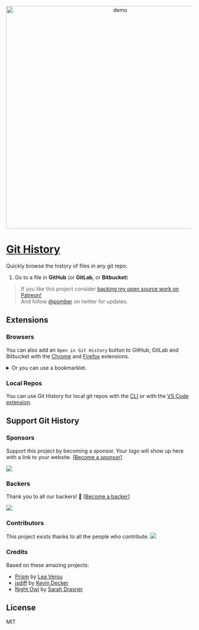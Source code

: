 <div align="center">
<a href="https://github.githistory.xyz/torvalds/linux/blob/master/kernel/up.c">
<img alt="demo" src="https://user-images.githubusercontent.com/1911623/54575634-9b10b000-49d3-11e9-8a19-56e40636e45d.gif" width="600" />
</a>
</div>

# [Git History](https://githistory.xyz)

Quickly browse the history of files in any git repo:

1. Go to a file in **GitHub** (or **GitLab**, or **Bitbucket**)

> If you like this project consider [backing my open source work on Patreon!](https://patreon.com/pomber)  
> And follow [@pomber](https://twitter.com/pomber) on twitter for updates.

## Extensions

### Browsers

You can also add an `Open in Git History` button to GitHub, GitLab and Bitbucket with the [Chrome](https://chrome.google.com/webstore/detail/github-history-browser-ex/laghnmifffncfonaoffcndocllegejnf) and [Firefox](https://addons.mozilla.org/firefox/addon/github-history/) extensions.

<details><summary>Or you can use a bookmarklet.</summary>

```javascript
javascript: (function() {
  var url = window.location.href;
  var regEx = /^(https?\:\/\/)(www\.)?(github|gitlab|bitbucket)\.(com|org)\/(.*)$/i;
  if (regEx.test(url)) {
    url = url.replace(regEx, "$1$3.githistory.xyz/$5");
    window.open(url, "_blank");
  } else {
    alert("Not a Git File URL");
  }
})();
```

</details>

### Local Repos

You can use Git History for local git repos with the [CLI](https://github.com/pomber/git-history/tree/master/cli) or with the [VS Code extension](https://marketplace.visualstudio.com/items?itemName=pomber.git-file-history).

## Support Git History

### Sponsors

Support this project by becoming a sponsor. Your logo will show up here with a link to your website. [[Become a sponsor](https://opencollective.com/git-history#sponsor)]

<a href="https://opencollective.com/git-history/sponsor/0/website" target="_blank"><img src="https://opencollective.com/git-history/sponsor/0/avatar.svg"></a>

### Backers

Thank you to all our backers! 🙏 [[Become a backer](https://opencollective.com/git-history#backer)]

<a href="https://opencollective.com/git-history#backers" target="_blank"><img src="https://opencollective.com/git-history/backers.svg?width=890"></a>

### Contributors

This project exists thanks to all the people who contribute.
<img src="https://opencollective.com/git-history/contributors.svg?width=890&button=false" />

### Credits

Based on these amazing projects:

- [Prism](https://github.com/PrismJS/prism) by [Lea Verou](https://twitter.com/leaverou)
- [jsdiff](https://github.com/kpdecker/jsdiff) by [Kevin Decker](https://twitter.com/kpdecker)
- [Night Owl](https://github.com/sdras/night-owl-vscode-theme) by [Sarah Drasner](https://twitter.com/sarah_edo)

## License

MIT
